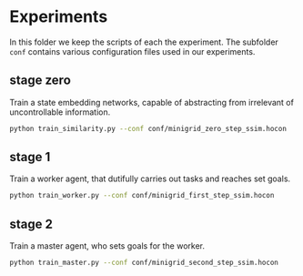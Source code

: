 # Experiments

In this folder we keep the scripts of each the experiment. The subfolder `conf` contains
various configuration files used in our experiments.

## stage zero
Train a state embedding networks, capable of abstracting from irrelevant of uncontrollable
information.

```bash
python train_similarity.py --conf conf/minigrid_zero_step_ssim.hocon
```

## stage 1
Train a worker agent, that dutifully carries out tasks and reaches set goals.

```bash
python train_worker.py --conf conf/minigrid_first_step_ssim.hocon
```

## stage 2
Train a master agent, who sets goals for the worker.

```bash
python train_master.py --conf conf/minigrid_second_step_ssim.hocon
```

